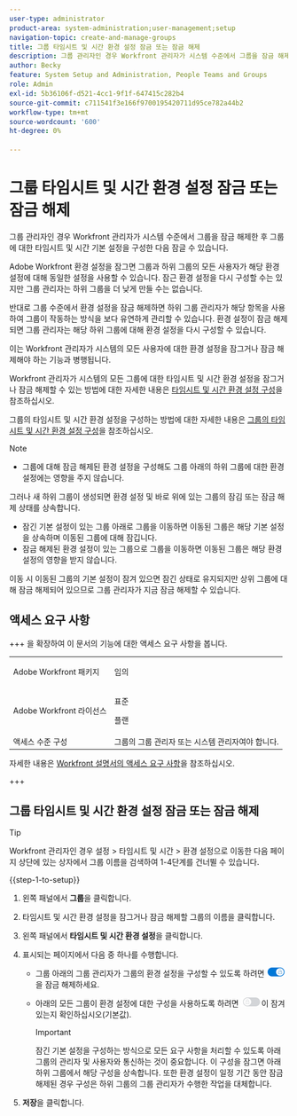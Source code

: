```yaml
---
user-type: administrator
product-area: system-administration;user-management;setup
navigation-topic: create-and-manage-groups
title: 그룹 타임시트 및 시간 환경 설정 잠금 또는 잠금 해제
description: 그룹 관리자인 경우 Workfront 관리자가 시스템 수준에서 그룹을 잠금 해제한 후 그룹에 대한 타임시트 및 시간 기본 설정을 구성한 다음 잠글 수 있습니다.
author: Becky
feature: System Setup and Administration, People Teams and Groups
role: Admin
exl-id: 5b36106f-d521-4cc1-9f1f-647415c282b4
source-git-commit: c711541f3e166f9700195420711d95ce782a44b2
workflow-type: tm+mt
source-wordcount: '600'
ht-degree: 0%

---
```


# 그룹 타임시트 및 시간 환경 설정 잠금 또는 잠금 해제

그룹 관리자인 경우 Workfront 관리자가 시스템 수준에서 그룹을 잠금 해제한 후 그룹에 대한 타임시트 및 시간 기본 설정을 구성한 다음 잠글 수 있습니다.

Adobe Workfront 환경 설정을 잠그면 그룹과 하위 그룹의 모든 사용자가 해당 환경 설정에 대해 동일한 설정을 사용할 수 있습니다. 잠근 환경 설정을 다시 구성할 수는 있지만 그룹 관리자는 하위 그룹을 더 낮게 만들 수는 없습니다.

반대로 그룹 수준에서 환경 설정을 잠금 해제하면 하위 그룹 관리자가 해당 항목을 사용하여 그룹이 작동하는 방식을 보다 유연하게 관리할 수 있습니다. 환경 설정이 잠금 해제되면 그룹 관리자는 해당 하위 그룹에 대해 환경 설정을 다시 구성할 수 있습니다.

이는 Workfront 관리자가 시스템의 모든 사용자에 대한 환경 설정을 잠그거나 잠금 해제해야 하는 기능과 병행됩니다.

Workfront 관리자가 시스템의 모든 그룹에 대한 타임시트 및 시간 환경 설정을 잠그거나 잠금 해제할 수 있는 방법에 대한 자세한 내용은 [타임시트 및 시간 환경 설정 구성](../../../administration-and-setup/set-up-workfront/configure-timesheets-schedules/timesheet-and-hour-preferences.md)을 참조하십시오.

그룹의 타임시트 및 시간 환경 설정을 구성하는 방법에 대한 자세한 내용은 [그룹의 타임시트 및 시간 환경 설정 구성](../../../administration-and-setup/manage-groups/create-and-manage-groups/configure-timesheet-hour-preferences-group.md)을 참조하십시오.

<!--
Unlike other Lock/Unlock articles that start just like this one, we need the steps here. In other areas, the lock/unlock step is part of the article about setting preferences or creating statuses.</p>
-->

>[!NOTE]
>
>* 그룹에 대해 잠금 해제된 환경 설정을 구성해도 그룹 아래의 하위 그룹에 대한 환경 설정에는 영향을 주지 않습니다.
>
>  그러나 새 하위 그룹이 생성되면 환경 설정 및 바로 위에 있는 그룹의 잠김 또는 잠금 해제 상태를 상속합니다.
>
>* 잠긴 기본 설정이 있는 그룹 아래로 그룹을 이동하면 이동된 그룹은 해당 기본 설정을 상속하며 이동된 그룹에 대해 잠깁니다.
>* 잠금 해제된 환경 설정이 있는 그룹으로 그룹을 이동하면 이동된 그룹은 해당 환경 설정의 영향을 받지 않습니다.
>
>  이동 시 이동된 그룹의 기본 설정이 잠겨 있으면 잠긴 상태로 유지되지만 상위 그룹에 대해 잠금 해제되어 있으므로 그룹 관리자가 지금 잠금 해제할 수 있습니다.

## 액세스 요구 사항

+++ 을 확장하여 이 문서의 기능에 대한 액세스 요구 사항을 봅니다.

<table style="table-layout:auto"> 
 <col> 
 <col> 
 <tbody> 
  <tr> 
   <td>Adobe Workfront 패키지</td> 
   <td><p>임의</p></td> 
  </tr> 
  <tr> 
   <td>Adobe Workfront 라이선스</td> 
   <td><p>표준</p>
       <p>플랜</p></td>
  </tr>
  <tr> 
   <td>액세스 수준 구성</td> 
   <td>그룹의 그룹 관리자 또는 시스템 관리자여야 합니다.</td>
  </tr>
 </tbody> 
</table>

자세한 내용은 [Workfront 설명서의 액세스 요구 사항](/help/quicksilver/administration-and-setup/add-users/access-levels-and-object-permissions/access-level-requirements-in-documentation.md)을 참조하십시오.

+++

## 그룹 타임시트 및 시간 환경 설정 잠금 또는 잠금 해제

>[!TIP]
>
>Workfront 관리자인 경우 설정 > 타임시트 및 시간 > 환경 설정으로 이동한 다음 페이지 상단에 있는 상자에서 그룹 이름을 검색하여 1-4단계를 건너뛸 수 있습니다.

{{step-1-to-setup}}

1. 왼쪽 패널에서 **그룹**&#x200B;을 클릭합니다.
1. 타임시트 및 시간 환경 설정을 잠그거나 잠금 해제할 그룹의 이름을 클릭합니다.
1. 왼쪽 패널에서 **타임시트 및 시간 환경 설정**&#x200B;을 클릭합니다.

1. 표시되는 페이지에서 다음 중 하나를 수행합니다.

   * 그룹 아래의 그룹 관리자가 그룹의 환경 설정을 구성할 수 있도록 하려면 ![잠금 해제 토글](assets/unlock-toggle-button.png)을 잠금 해제하세요.
   * 아래의 모든 그룹이 환경 설정에 대한 구성을 사용하도록 하려면 ![잠금 전환](assets/lock-toggle-button.png)이 잠겨 있는지 확인하십시오(기본값).

     >[!IMPORTANT]
     >
     >잠긴 기본 설정을 구성하는 방식으로 모든 요구 사항을 처리할 수 있도록 아래 그룹의 관리자 및 사용자와 통신하는 것이 중요합니다. 이 구성을 잠그면 아래 하위 그룹에서 해당 구성을 상속합니다. 또한 환경 설정이 일정 기간 동안 잠금 해제된 경우 구성은 하위 그룹의 그룹 관리자가 수행한 작업을 대체합니다.

1. **저장**&#x200B;을 클릭합니다.
